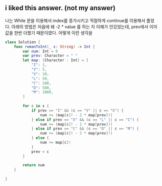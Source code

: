 ## i liked this answer. (not my answer)

나는 While 문을 이용해서 index를 증가시키고 적절하게 continue를 이용해서 풀었다. 아래의 방법은 처음에 왜 -2 * value 를 하는 지 이해가 안갔었는데, prev에서 이미 값을 한번 더했기 때문이였다. 어떻게 이런 생각을

```swift
class Solution {
    func romanToInt(_ s: String) -> Int {
		var num: Int = 0
		var prev: Character = " "
		let map: [Character : Int] = [
			"I": 1,
			"V": 5,
			"X": 10,
			"L": 50,
			"C": 100,
			"D": 500,
			"M": 1000,
		]
		        
		for c in s {
			if prev == "I" && (c == "V" || c == "X") {
				num += (map[c]! - 2 * map[prev]!)
			} else if prev == "X" && (c == "L" || c == "C") {
				num += (map[c]! - 2 * map[prev]!) 
			} else if prev == "C" && (c == "D" || c == "M") {
				num += (map[c]! - 2 * map[prev]!)
			} else {
				num += map[c]!
			}
			prev = c
		}
        
        return num
    }
    
}
```